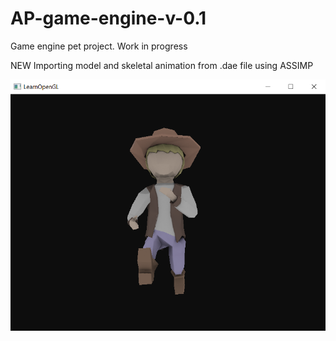 # AP-game-engine-v-0.1
Game engine pet project. Work in progress

NEW
Importing model and skeletal animation from .dae file using ASSIMP

![Screenshot](Showcase.png)
